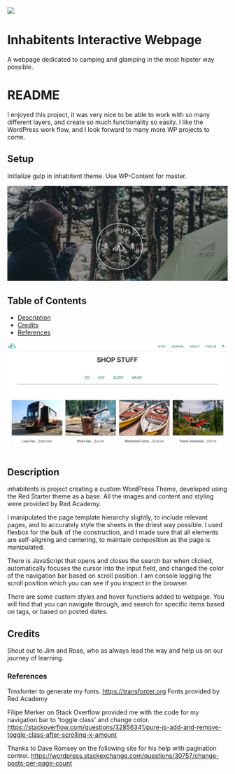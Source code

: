 

![](http://tent.academy.red/wp-content/themes/inhabitent/images/inhabitent-logo-full.svg)

# Inhabitents Interactive Webpage

A webpage dedicated to camping and glamping in the most hipster way possible. 

# README

I enjoyed this project, it was very nice to be able to work with so many different layers, and create so much functionality so easily. I like the WordPress work flow, and I look forward to many more WP projects to come. 

## Setup

Initialize gulp in inhabitent theme.  Use WP-Content for master. 

![](https://github.com/NCMoseley/Inhabitent/blob/master/inhabpic1.png)


## Table of Contents

* [Description](#description)
* [Credits](#credits)
* [References](#References)

![](https://github.com/NCMoseley/Inhabitent/blob/master/inhabpic2.png)

## Description

inhabitents is project creating a custom WordPress Theme, developed using the Red Starter theme as a base. All the images and content and styling were provided by Red Academy. 

I manipulated the page template hierarchy slightly, to include relevant pages, and to accurately style the sheets in the driest way possible. I used flexbox for the bulk of the construction, and I made sure that all elements are self-aligning and centering, to maintain composition as the page is manipulated. 

There is JavaScript that opens and closes the search bar when clicked, automatically focuses the cursor into the input field, and changed the color of the navigation bar based on scroll position. I am console logging the scroll position which you can see if you inspect in the browser. 

There are some custom styles and hover functions added to webpage. You will find that you can navigate through, and search for specific items based on tags, or based on posted dates.

## Credits

Shout out to Jim and Rose, who as always lead the way and help us on our journey of learning. 

### References 

Trnsfonter to generate my fonts. https://transfonter.org Fonts provided by Red Academy

Filipe Merker on Stack Overflow provided me with the code for my navigation bar to 'toggle class' and change color. https://stackoverflow.com/questions/32856341/pure-js-add-and-remove-toggle-class-after-scrolling-x-amount

Thanks to Dave Romsey on the following site for his help with pagination control. 
https://wordpress.stackexchange.com/questions/30757/change-posts-per-page-count

